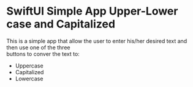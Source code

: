 # SwiftUI Simple App Upper-Lower case and Capitalized
This is a simple app that allow the user to enter his/her desired text and then use one of the three<br>
buttons to conver the text to:
* Uppercase
* Capitalized
* Lowercase

